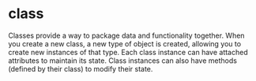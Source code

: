 # class

Classes provide a way to package data and functionality together. When you create a new class, a new type of object is created, allowing you to create new instances of that type. Each class instance can have attached attributes to maintain its state. Class instances can also have methods (defined by their class) to modify their state.
